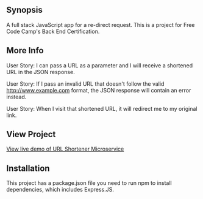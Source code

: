 ## Synopsis

 A full stack JavaScript app for a re-direct request.  This is a project for Free Code Camp's Back End Certification.

## More Info

User Story: I can pass a URL as a parameter and I will receive a shortened URL in the JSON response.

User Story: If I pass an invalid URL that doesn't follow the valid http://www.example.com format, the JSON response will contain an error instead.

User Story: When I visit that shortened URL, it will redirect me to my original link.

## View Project
[View live demo of URL Shortener Microservice](https://infinite-fjord-75920.herokuapp.com/)


## Installation

This project has a package.json file you need to run npm to install dependencies, which includes Express.JS.


